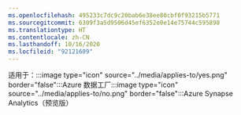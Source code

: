 ```yaml
---
ms.openlocfilehash: 495233c7dc9c20bab6e38ee80cbf0f93215b5771
ms.sourcegitcommit: 6309f3a5d9506d45ef6352e0e14e75744c595898
ms.translationtype: HT
ms.contentlocale: zh-CN
ms.lasthandoff: 10/16/2020
ms.locfileid: "92121609"
---
```

<Token>适用于：:::image type="icon" source="../media/applies-to/yes.png" border="false":::Azure 数据工厂:::image type="icon" source="../media/applies-to/no.png" border="false":::Azure Synapse Analytics（预览版）</Token> 

